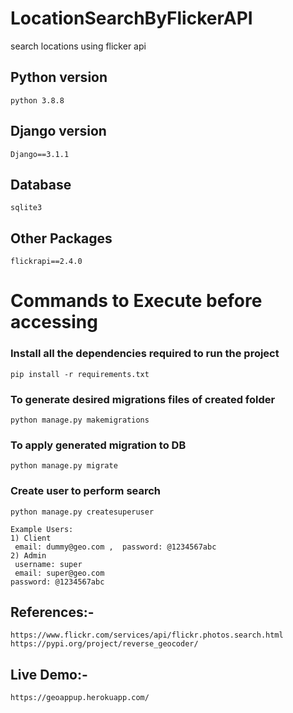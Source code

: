# LocationSearchByFlickerAPI
search locations using flicker api

## Python version

    python 3.8.8

## Django version

    Django==3.1.1

## Database

    sqlite3

## Other Packages

    flickrapi==2.4.0

# Commands to Execute before accessing

### Install all the dependencies required to run the project

    pip install -r requirements.txt

### To generate desired migrations files of created folder

    python manage.py makemigrations

### To apply generated migration to DB

    python manage.py migrate 

### Create user to perform search

    python manage.py createsuperuser
    
    Example Users: 
    1) Client
     email: dummy@geo.com ,  password: @1234567abc
	2) Admin
	 username: super
	 email: super@geo.com
	password: @1234567abc
	
## References:-

    https://www.flickr.com/services/api/flickr.photos.search.html
    https://pypi.org/project/reverse_geocoder/
    
    
## Live Demo:-
    https://geoappup.herokuapp.com/